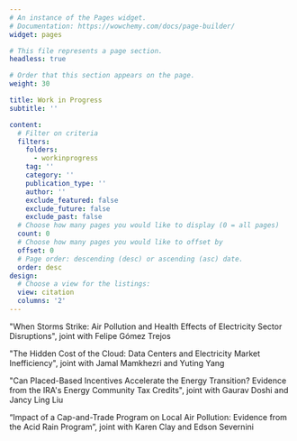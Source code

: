 ```yaml
---
# An instance of the Pages widget.
# Documentation: https://wowchemy.com/docs/page-builder/
widget: pages

# This file represents a page section.
headless: true

# Order that this section appears on the page.
weight: 30

title: Work in Progress
subtitle: ''

content:
  # Filter on criteria
  filters:
    folders:
      - workinprogress
    tag: ''
    category: ''
    publication_type: ''
    author: ''
    exclude_featured: false
    exclude_future: false
    exclude_past: false
  # Choose how many pages you would like to display (0 = all pages)
  count: 0
  # Choose how many pages you would like to offset by
  offset: 0
  # Page order: descending (desc) or ascending (asc) date.
  order: desc
design:
  # Choose a view for the listings:
  view: citation
  columns: '2'
---
```


"When Storms Strike: Air Pollution and Health Effects of Electricity Sector Disruptions", joint with Felipe Gómez Trejos

"The Hidden Cost of the Cloud: Data Centers and Electricity Market Inefficiency", joint with Jamal Mamkhezri and Yuting Yang

"Can Placed-Based Incentives Accelerate the Energy Transition? Evidence from the IRA's Energy Community Tax Credits", joint with Gaurav Doshi and Jancy Ling Liu

“Impact of a Cap-and-Trade Program on Local Air Pollution: Evidence from the Acid Rain Program”, joint with Karen Clay and Edson Severnini 


